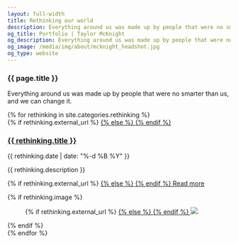 ```yaml
---
layout: full-width
title: Rethinking our world
description: Everything around us was made up by people that were no smarter than us, and we can change it.
og_title: Portfolio | Taylor McKnight
og_description: Everything around us was made up by people that were no smarter than us, and we can change it.
og_image: /media/img/about/mcknight_headshot.jpg
og_type: website
---
```

<section class="grid page-header">
	<article>
		<h1>{{ page.title }}</h1>
		<p>Everything around us was made up by people that were no smarter than us, and we can change it.</p>
	</article>
</section>
<section class="stripe-section">
	<section class="grid-wrapper">
		{% for rethinking in site.categories.rethinking %}
		<article>
			<figcaption>
				{% if rethinking.external_url %}
				<a href="{{ rethinking.external_url }}">
				{% else %}
				<a href="{{ rethinking.url }}">
				{% endif %}
				<h3>
					{{ rethinking.title }}
				</h3>
				</a>
				<p>{{ rethinking.date | date: "%-d %B %Y" }}</p>
				<p class="description">{{ rethinking.description }}</p>
				<p>
				{% if rethinking.external_url %}
				<a href="{{ rethinking.external_url }}">
				{% else %}
				<a href="{{ rethinking.url }}">
				{% endif %}
				Read more
				</a>
				</p>
			</figcaption>
			{% if rethinking.image %}
			<figure>
				{% if rethinking.external_url %}
				<a href="{{ rethinking.external_url }}">
				{% else %}
				<a href="{{ rethinking.url }}">
				{% endif %}
				<img src="{{ rethinking.image }}" />
				</a>
			</figure>
			{% endif %}
		</article>
		{% endfor %}
	</section>
</section>
